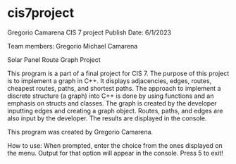 # cis7project
Gregorio Camarena 
CIS 7 project
Publish Date: 6/1/2023

Team members:
Gregorio Michael Camarena

Solar Panel Route Graph Project

This program is a part of a final project for CIS 7. 
The purpose of this project is to implement a graph in C++. It displays adjacencies, edges, routes, cheapest routes, paths, and shortest paths.
The approach to implement a discrete structure (a graph) into C++ is done by using functions and an emphasis on structs and classes.
The graph is created by the developer inputting edges and creating a graph object. Routes, paths, and edges are also input by the developer.
The results are displayed in the console.

This program was created by Gregorio Camarena. 

How to use:
When prompted, enter the choice from the ones displayed on the menu. Output for that option will appear in the console. Press 5 to exit!
